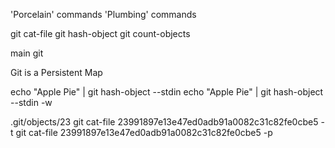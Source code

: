 'Porcelain' commands
'Plumbing' commands

git cat-file
git hash-object
git count-objects

main git

Git is a Persistent Map

echo "Apple Pie" | git hash-object --stdin
echo "Apple Pie" | git hash-object --stdin -w


.git/objects/23
git cat-file 23991897e13e47ed0adb91a0082c31c82fe0cbe5 -t 
git cat-file 23991897e13e47ed0adb91a0082c31c82fe0cbe5 -p



